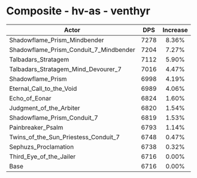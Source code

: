 # Composite - hv-as - venthyr
| Actor | DPS | Increase |
|---|:---:|:---:|
|Shadowflame_Prism_Mindbender|7278|8.36%|
|Shadowflame_Prism_Conduit_7_Mindbender|7204|7.27%|
|Talbadars_Stratagem|7112|5.90%|
|Talbadars_Stratagem_Mind_Devourer_7|7016|4.47%|
|Shadowflame_Prism|6998|4.19%|
|Eternal_Call_to_the_Void|6989|4.06%|
|Echo_of_Eonar|6824|1.60%|
|Judgment_of_the_Arbiter|6820|1.54%|
|Shadowflame_Prism_Conduit_7|6819|1.53%|
|Painbreaker_Psalm|6793|1.14%|
|Twins_of_the_Sun_Priestess_Conduit_7|6748|0.47%|
|Sephuzs_Proclamation|6738|0.32%|
|Third_Eye_of_the_Jailer|6716|0.00%|
|Base|6716|0.00%|
